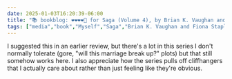```yaml
---
date: 2025-01-03T16:20:39-06:00
title: "📚 bookblog: ❤️❤️❤️❤️🖤 for Saga (Volume 4), by Brian K. Vaughan and Fiona Staples"
tags: ["media","book","Myself","Saga","Brian K. Vaughan and Fiona Staples","Brian K. Vaughan","Fiona Staples"]
---
```


I suggested this in an earlier review, but there's a lot in this series I don't normally tolerate (gore, "will this marriage break up?" plots) but that still somehow works here. I also appreciate how the series pulls off cliffhangers that I actually care about rather than just feeling like they're obvious.
